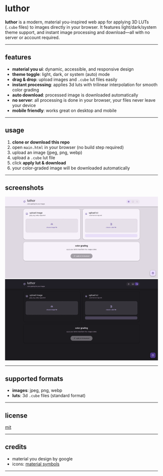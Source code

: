 # luthor

**luthor** is a modern, material you-inspired web app for applying 3D LUTs (`.cube` files) to images directly in your browser. It features light/dark/system theme support, and instant image processing and download—all with no server or account required.

---

## features

- **material you ui**: dynamic, accessible, and responsive design
- **theme toggle**: light, dark, or system (auto) mode
- **drag & drop**: upload images and `.cube` lut files easily
- **instant processing**: applies 3d luts with trilinear interpolation for smooth color grading
- **auto download**: processed image is downloaded automatically
- **no server**: all processing is done in your browser, your files never leave your device
- **mobile friendly**: works great on desktop and mobile

---

## usage

1. **clone or download this repo**
2. open `main.html` in your browser (no build step required)
3. upload an image (jpeg, png, webp)
4. upload a `.cube` lut file
5. click **apply lut & download**
6. your color-graded image will be downloaded automatically

---

## screenshots

![lut studio light mode screenshot](screenshots/lightmode.png)
![lut studio dark mode screenshot](screenshots/darkmode.png)

---

## supported formats

- **images**: jpeg, png, webp
- **luts**: 3d `.cube` files (standard format)

---

## license

[mit](LICENSE)

---

## credits

- material you design by google
- icons: [material symbols](https://fonts.google.com/icons)

---
